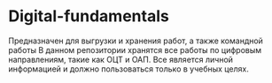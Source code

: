 # Digital-fundamentals
Предназначен для выгрузки и хранения работ, а также командной работы
В данном репозитории хранятся все работы по цифровым направлениям, такие как ОЦТ и ОАП.
Все является личной информацией и должно пользоваться только в учебных целях. 
